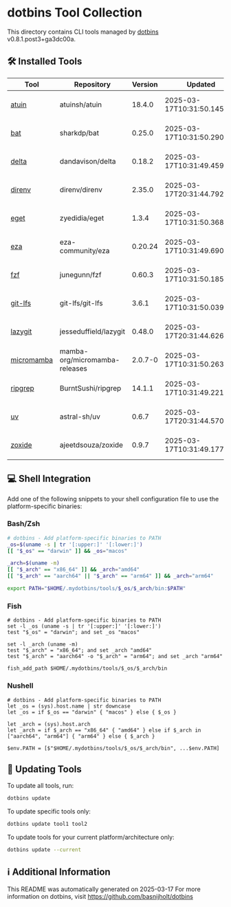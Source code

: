 # dotbins Tool Collection

This directory contains CLI tools managed by [dotbins](https://github.com/basnijholt/dotbins) v0.8.1.post3+ga3dc00a.

## 🛠️ Installed Tools

| Tool                                                           | Repository                    | Version | Updated                    | Platform             | Architecture            |
| -------------------------------------------------------------- | ----------------------------- | ------- | -------------------------- | -------------------- | ----------------------- |
| [atuin](https://github.com/atuinsh/atuin)                      | atuinsh/atuin                 | 18.4.0  | 2025-03-17T10:31:50.145654 | linux (amd64, arm64) | macos (arm64 (current)) |
| [bat](https://github.com/sharkdp/bat)                          | sharkdp/bat                   | 0.25.0  | 2025-03-17T10:31:50.290697 | linux (amd64, arm64) | macos (arm64 (current)) |
| [delta](https://github.com/dandavison/delta)                   | dandavison/delta              | 0.18.2  | 2025-03-17T10:31:49.459999 | linux (amd64, arm64) | macos (arm64 (current)) |
| [direnv](https://github.com/direnv/direnv)                     | direnv/direnv                 | 2.35.0  | 2025-03-17T20:31:44.792607 | linux (amd64, arm64) | macos (arm64 (current)) |
| [eget](https://github.com/zyedidia/eget)                       | zyedidia/eget                 | 1.3.4   | 2025-03-17T10:31:50.368733 | linux (amd64, arm64) | macos (arm64 (current)) |
| [eza](https://github.com/eza-community/eza)                    | eza-community/eza             | 0.20.24 | 2025-03-17T10:31:49.690870 | linux (amd64, arm64) |
| [fzf](https://github.com/junegunn/fzf)                         | junegunn/fzf                  | 0.60.3  | 2025-03-17T10:31:50.185663 | linux (amd64, arm64) | macos (arm64 (current)) |
| [git-lfs](https://github.com/git-lfs/git-lfs)                  | git-lfs/git-lfs               | 3.6.1   | 2025-03-17T10:31:50.039547 | linux (amd64, arm64) | macos (arm64 (current)) |
| [lazygit](https://github.com/jesseduffield/lazygit)            | jesseduffield/lazygit         | 0.48.0  | 2025-03-17T20:31:44.626871 | linux (amd64, arm64) | macos (arm64 (current)) |
| [micromamba](https://github.com/mamba-org/micromamba-releases) | mamba-org/micromamba-releases | 2.0.7-0 | 2025-03-17T10:31:50.263784 | linux (amd64, arm64) | macos (arm64 (current)) |
| [ripgrep](https://github.com/BurntSushi/ripgrep)               | BurntSushi/ripgrep            | 14.1.1  | 2025-03-17T10:31:49.221497 | linux (amd64, arm64) | macos (arm64 (current)) |
| [uv](https://github.com/astral-sh/uv)                          | astral-sh/uv                  | 0.6.7   | 2025-03-17T20:31:44.570002 | linux (amd64, arm64) | macos (arm64 (current)) |
| [zoxide](https://github.com/ajeetdsouza/zoxide)                | ajeetdsouza/zoxide            | 0.9.7   | 2025-03-17T10:31:49.177880 | linux (amd64, arm64) | macos (arm64 (current)) |

## 💻 Shell Integration

Add one of the following snippets to your shell configuration file to use the platform-specific binaries:

### Bash/Zsh

```bash
# dotbins - Add platform-specific binaries to PATH
_os=$(uname -s | tr '[:upper:]' '[:lower:]')
[[ "$_os" == "darwin" ]] && _os="macos"

_arch=$(uname -m)
[[ "$_arch" == "x86_64" ]] && _arch="amd64"
[[ "$_arch" == "aarch64" || "$_arch" == "arm64" ]] && _arch="arm64"

export PATH="$HOME/.mydotbins/tools/$_os/$_arch/bin:$PATH"
```

### Fish

```fish
# dotbins - Add platform-specific binaries to PATH
set -l _os (uname -s | tr '[:upper:]' '[:lower:]')
test "$_os" = "darwin"; and set _os "macos"

set -l _arch (uname -m)
test "$_arch" = "x86_64"; and set _arch "amd64"
test "$_arch" = "aarch64" -o "$_arch" = "arm64"; and set _arch "arm64"

fish_add_path $HOME/.mydotbins/tools/$_os/$_arch/bin
```

### Nushell

```nu
# dotbins - Add platform-specific binaries to PATH
let _os = (sys).host.name | str downcase
let _os = if $_os == "darwin" { "macos" } else { $_os }

let _arch = (sys).host.arch
let _arch = if $_arch == "x86_64" { "amd64" } else if $_arch in ["aarch64", "arm64"] { "arm64" } else { $_arch }

$env.PATH = [$"$HOME/.mydotbins/tools/$_os/$_arch/bin", ...$env.PATH]
```

## 🔄 Updating Tools

To update all tools, run:

```bash
dotbins update
```

To update specific tools only:

```bash
dotbins update tool1 tool2
```

To update tools for your current platform/architecture only:

```bash
dotbins update --current
```

## ℹ️ Additional Information

This README was automatically generated on 2025-03-17
For more information on dotbins, visit https://github.com/basnijholt/dotbins
